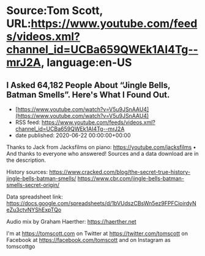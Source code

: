 # Source:Tom Scott, URL:https://www.youtube.com/feeds/videos.xml?channel_id=UCBa659QWEk1AI4Tg--mrJ2A, language:en-US

## I Asked 64,182 People About “Jingle Bells, Batman Smells”. Here's What I Found Out.
 - [https://www.youtube.com/watch?v=V5u9JSnAAU4](https://www.youtube.com/watch?v=V5u9JSnAAU4)
 - RSS feed: https://www.youtube.com/feeds/videos.xml?channel_id=UCBa659QWEk1AI4Tg--mrJ2A
 - date published: 2020-06-22 00:00:00+00:00

Thanks to Jack from Jacksfilms on piano: https://youtube.com/jacksfilms • And thanks to everyone who answered! Sources and a data download are in the description.

History sources:
https://www.cracked.com/blog/the-secret-true-history-jingle-bells-batman-smells/
https://www.cbr.com/jingle-bells-batman-smells-secret-origin/

Data spreadsheet link:
https://docs.google.com/spreadsheets/d/1bVUdszCBsWn5ez9FPFCioirdyNeZu3ctvNYShExpTQo

Audio mix by Graham Haerther: https://haerther.net

I'm at https://tomscott.com
on Twitter at https://twitter.com/tomscott
on Facebook at https://facebook.com/tomscott
and on Instagram as tomscottgo

